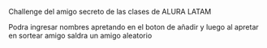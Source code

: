 Challenge del amigo secreto de las clases de ALURA LATAM

Podra ingresar nombres apretando en el boton de añadir y luego al apretar en sortear amigo saldra un amigo aleatorio
